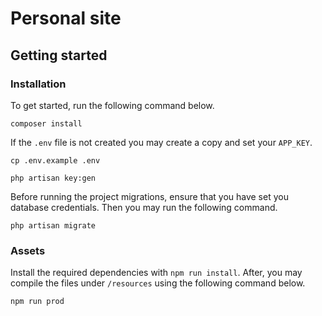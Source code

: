 # Personal site

## Getting started

### Installation

To get started, run the following command below.

```
composer install
```

If the `.env` file is not created you may create a copy and set your `APP_KEY`.

```
cp .env.example .env
```

```
php artisan key:gen
```

Before running the project migrations, ensure that you have set you database credentials. Then you may run the following command.

```
php artisan migrate
```

### Assets

Install the required dependencies with `npm run install`. After, you may compile the files under `/resources` using the following command below.

```
npm run prod
```